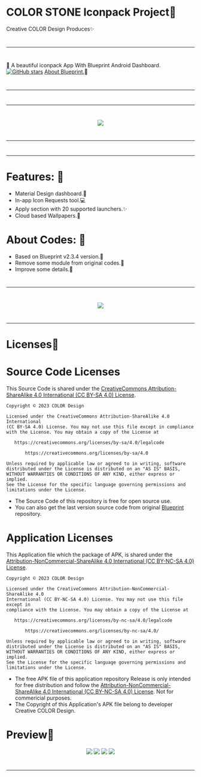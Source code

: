 # COLOR STONE Iconpack Project🎨
Creative COLOR Design Produces✨

#
---
#

:blue_heart: A beautiful iconpack App With Blueprint Android Dashboard. [![GitHub stars](https://img.shields.io/github/stars/jahirfiquitiva/Blueprint.svg?style=social&label=Star)](https://github.com/jahirfiquitiva/Blueprint)
[About Blueprint.](https://github.com/jahirfiquitiva/Blueprint)💎

#
---
#
#
---
#

<p align="center">
<img src="https://github.com/Creative-COLOR-Design/COLOR/raw/main/sample/art/promo/StonePlus-Play-Promo-A1.webp" />
</p>

#
---
#
#
---
#

# Features: :radio_button: 
- Material Design dashboard.🎨
- In-app Icon Requests tool.💻
- Apply section with 20 supported launchers.✨
- Cloud based Wallpapers.🎉


# About Codes: :page_with_curl:
- Based on Blueprint v2.3.4 version.💎
- Remove some module from original codes.🔨
- Improve some details.🔧

#
---
#

<p align="center">
<img src="https://github.com/Creative-COLOR-Design/COLOR/raw/main/sample/art/promo/StonePlus-Play-Promo-A2.webp" />
</p>

#
---
#

# Licenses💎
# Source Code Licenses
This Source Code is shared under the [CreativeCommons Attribution-ShareAlike 4.0 International (CC BY-SA 4.0) License](https://creativecommons.org/licenses/by-sa/4.0).

	Copyright © 2023 COLOR Design

	Licensed under the CreativeCommons Attribution-ShareAlike 4.0 International 
	(CC BY-SA 4.0) License. You may not use this file except in compliance 
	with the License. You may obtain a copy of the License at

	   https://creativecommons.org/licenses/by-sa/4.0/legalcode
	   
           https://creativecommons.org/licenses/by-sa/4.0

	Unless required by applicable law or agreed to in writing, software
	distributed under the License is distributed on an "AS IS" BASIS,
	WITHOUT WARRANTIES OR CONDITIONS OF ANY KIND, either express or implied.
	See the License for the specific language governing permissions and
	limitations under the License.
  - The Source Code of this repository is free for open source use.
  - You can also get the last version source code from original [Blueprint](https://github.com/jahirfiquitiva/Blueprint) repository.
  
# Application Licenses
This Application file which the package of APK, is shared under the [Attribution-NonCommercial-ShareAlike 4.0 International (CC BY-NC-SA 4.0) License](https://creativecommons.org/licenses/by-nc-sa/4.0).

	Copyright © 2023 COLOR Design

	Licensed under the CreativeCommons Attribution-NonCommercial-ShareAlike 4.0 
	International (CC BY-NC-SA 4.0) License. You may not use this file except in 
	compliance with the License. You may obtain a copy of the License at

	   https://creativecommons.org/licenses/by-nc-sa/4.0/legalcode
	   
           https://creativecommons.org/licenses/by-nc-sa/4.0/

	Unless required by applicable law or agreed to in writing, software
	distributed under the License is distributed on an "AS IS" BASIS,
	WITHOUT WARRANTIES OR CONDITIONS OF ANY KIND, either express or implied.
	See the License for the specific language governing permissions and
	limitations under the License.
- The free APK file of this application repository Release is only intended for free distribution and follow the [Attribution-NonCommercial-ShareAlike 4.0 International (CC BY-NC-SA 4.0) License](https://creativecommons.org/licenses/by-nc-sa/4.0). Not for commericial purposes.
- The Copyright of this Application's APK file belong to developer Creative COLOR Design.


# Preview🎁
<p align="center">
<img src="https://github.com/Creative-COLOR-Design/COLOR/raw/main/sample/art/promo/StonePlus-Play-Promo1.webp" />
<img src="https://github.com/Creative-COLOR-Design/COLOR/raw/main/sample/art/promo/StonePlus-Play-Promo2.webp" />
<img src="https://github.com/Creative-COLOR-Design/COLOR/raw/main/sample/art/promo/StonePlus-Play-Promo3.webp" />
<img src="https://github.com/Creative-COLOR-Design/COLOR/raw/main/sample/art/promo/StonePlus-Play-Promo4.webp" />

#
---
#
